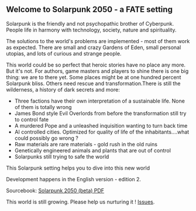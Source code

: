 ## Welcome to Solarpunk 2050 - a FATE setting

Solarpunk is the friendly and not psychopathic brother of Cyberpunk. People life in harmony with technology, society, nature and spirituality.

The solutions to the world's problems are implemented - most of them work as expected.
There are small and crazy Gardens of Eden, small personal utopias, and lots of curious and strange people.

This world could be so perfect that heroic stories have no place any more. But it's not. For authors, game masters and players to shine there is one big thing: we are to there yet. Some places might be at one hundred percent Solarpunk bliss. Others need rescue and transformation.There is still the wilderness, a history of dark secrets and more:

* Three factions have their own interpretation of a sustainable life. None of them is totally wrong
* James Bond style Evil Overlords from before the transformation still try to control fate
* A murdered Pope and a unleashed inquisition wanting to turn back time
* AI controlled cities. Optimized for quality of life of the inhabitants....what could possibly go wrong ?
* Raw materials are rare materials - gold rush in the old ruins
* Genetically engineered animals and plants that are out of control
* Solarpunks still trying to safe the world

This Solarpunk setting helps you to dive into this new world

Development happens in the English version - edition 2.

Sourcebook: [Solarpunk 2050 (beta) PDF](https://github.com/Thorsten-Sick/Solarpunk2050/blob/master/downloads/Solarpunk2050_sourcebook_en.pdf)

This world is still growing. Please help us nurturing it ! [Issues](https://github.com/Thorsten-Sick/Solarpunk2050/issues).
